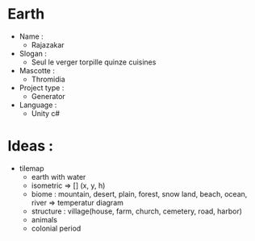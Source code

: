# Earth
* Name :
  * Rajazakar
* Slogan :
  * Seul le verger torpille quinze cuisines
* Mascotte :
  * Thromidia
* Project type : 
  * Generator
* Language :
  * Unity c#

# Ideas :
* tilemap
  * earth with water
  * isometric => [] (x, y, h)
  * biome : mountain, desert, plain, forest, snow land, beach, ocean, river => temperatur diagram
  * structure : village(house, farm, church, cemetery, road, harbor)
  * animals
  * colonial period

